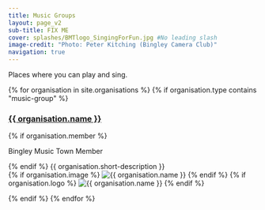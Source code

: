 ```yaml
---
title: Music Groups
layout: page_v2
sub-title: FIX ME
cover: splashes/BMTlogo_SingingForFun.jpg #No leading slash
image-credit: "Photo: Peter Kitching (Bingley Camera Club)"
navigation: true
---
```



Places where you can play and sing.

<div class="container logos">
{% for organisation in site.organisations %}
{% if organisation.type contains "music-group" %}

<div class="row"> 
<div class="column-8" markdown="1">
<h3><a href="{{ organisation.url }}">{{ organisation.name }}</a></h3>
{% if organisation.member %}
<div class="member-badge">
<p>Bingley Music Town Member</p>
</div>
{% endif %}
{{ organisation.short-description }}
<!--<div class="org-contact" markdown="1">
{% if organisation.email %}* **Email:** [{{ organisation.email }}](mailto:{{ organisation.email }}){% endif %}
{% if organisation.website %}* **Web:** [{{ organisation.website }} <i class="fa fa-external-link" aria-hidden="true"></i>]({{ organisation.website }}){:target="_blank" rel="noopener noreferrer"}{% endif %}
</div>-->
</div>
<div class="column-4 organisation-image">
{% if organisation.image %}
<img src="{{ '/assets/images/organisations' | relative_url }}/{{ organisation.image }}" alt="{{ organisation.name }}" title="{{ organisation.name }}"  class="img-responsive" />
{% endif %}
{% if organisation.logo %}
<img src="{{ '/assets/images/logos' | relative_url }}/{{ organisation.logo }}" alt="{{ organisation.name }}" title="{{ organisation.name }}" />
{% endif %}
</div>

</div>

{% endif %}
{% endfor %}
</div>


